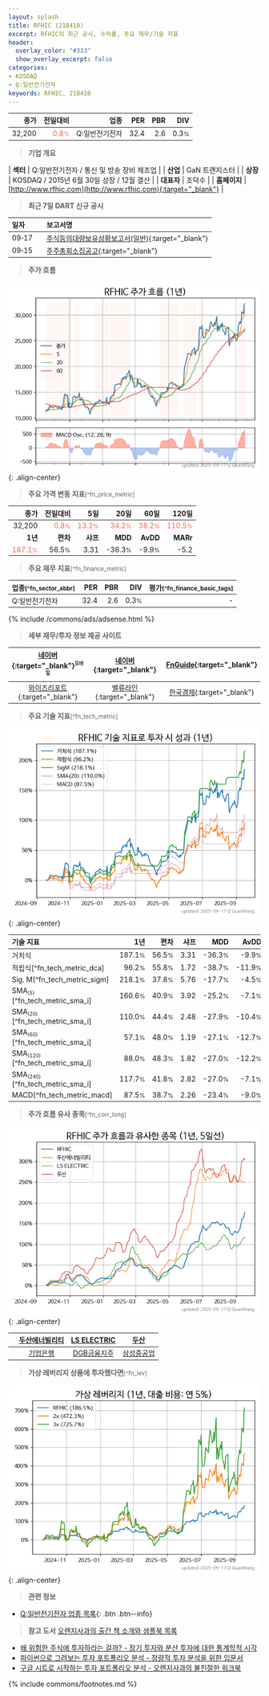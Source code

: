 ```yaml
---
layout: splash
title: RFHIC (218410)
excerpt: RFHIC의 최근 공시, 수익률, 주요 재무/기술 지표
header:
  overlay_color: "#333"
  show_overlay_excerpt: false
categories:
- KOSDAQ
- Q:일반전기전자
keywords: RFHIC, 218410
---
```


| **종가** | **전일대비** | **업종** | **PER** | **PBR** | **DIV** |
| -------: | -----------: | -------: | ------: | ------: | ------: |
| 32,200 | <span style="color: tomato">0.8<small>%</small></span> | Q:일반전기전자 | 32.4 | 2.6 | 0.3<small>%</small> |

<!-- more -->


> **기업 개요**<a id="company"></a>

| <span style="white-space:nowrap;">**섹터**</span> | Q:일반전기전자 / 통신 및 방송 장비 제조업 |
| <span style="white-space:nowrap;">**산업**</span> | GaN 트랜지스터 |
| <span style="white-space:nowrap;">**상장**</span> | KOSDAQ / 2015년 6월 30일 상장 / 12월 결산 |
| <span style="white-space:nowrap;">**대표자**</span> | 조덕수 |
| <span style="white-space:nowrap;">**홈페이지**</span> | [http://www.rfhic.com](http://www.rfhic.com){:target="_blank"} |


> **최근 7일 DART 신규 공시**<a id="dart"></a>

| **일자** |      | **보고서명** |
| :------- | :--- | :----------- |
| 09&#x2011;17 | | [주식등의대량보유상황보고서(일반)](https://dart.fss.or.kr/dsaf001/main.do?rcpNo=20250917000182){:target="_blank"} |
| 09&#x2011;15 | | [주주총회소집공고](https://dart.fss.or.kr/dsaf001/main.do?rcpNo=20250915000117){:target="_blank"} |


> **주가 흐름**<a id="price"></a>

![218410](/stock/images/218410.png){: .align-center}


> **주요 가격 변동 지표**<small>[^fn_price_metric]</small>

| **종가** | **전일대비** | **5일** | **20일** | **60일** | **120일** |
| -------: | -----------: | ------: | -------: | -------: | --------: |
| 32,200 | <span style="color: tomato">0.8<small>%</small></span> | <span style="color: tomato">13.2<small>%</small></span> | <span style="color: tomato">34.2<small>%</small></span> | <span style="color: tomato">38.2<small>%</small></span> | <span style="color: tomato">110.5<small>%</small></span> |
| **1년** | **편차** | **샤프** | **MDD** | **AvDD** | **MARr** |
| <span style="color: tomato">187.1<small>%</small></span> | 56.5<small>%</small> | 3.31 | -36.3<small>%</small> | -9.9<small>%</small> | -5.2 |


> **주요 재무 지표**<small>[^fn_finance_metric]</small>

| **업종**<small>[^fn_sector_abbr]</small> | **PER** | **PBR** | **DIV** | **평가**<small>[^fn_finance_basic_tags]</small> |
| :--------------------------------------- | ------: | ------: | ------: | ----------------------------------------------: |
| Q:일반전기전자 | 32.4 | 2.6 | 0.3<small>%</small> | - |



{% include /commons/ads/adsense.html %}

> **세부 재무/투자 정보 제공 사이트**

| [네이버](https://m.stock.naver.com/domestic/stock/218410/finance/summary){:target="_blank"}<sup><small>모바일</small></sup> | [네이버](https://finance.naver.com/item/coinfo.naver?code=218410){:target="_blank"} | [FnGuide](https://comp.fnguide.com/SVO2/ASP/SVD_Invest.asp?gicode=A218410&MenuYn=Y){:target="_blank"} |
| :---: | :---: | :---: |
| [와이즈리포트](https://comp.wisereport.co.kr/company/c1040001.aspx?cmp_cd=218410){:target="_blank"} | [밸류라인](https://www.valueline.co.kr/finance/summary/218410){:target="_blank"} | [한국경제](https://markets.hankyung.com/stock/218410/financial-summary){:target="_blank"} |


> **주요 기술 지표**<small>[^fn_tech_metric]</small>


![218410](/stock/images/218410_tech.png){: .align-center}

| **기술 지표** | **1년** | **편차** | **샤프** | **MDD** | **AvDD** |
| :------------ | ------: | -----------: | -------: | ------: | -------: |
| 거치식 | 187.1<small>%</small> | 56.5<small>%</small> | 3.31 | -36.3<small>%</small> | -9.9<small>%</small> |
| 적립식[^fn_tech_metric_dca] | 96.2<small>%</small> | 55.8<small>%</small> | 1.72 | -38.7<small>%</small> | -11.9<small>%</small> |
| Sig. M[^fn_tech_metric_sigm] | 218.1<small>%</small> | 37.8<small>%</small> | 5.76 | -17.7<small>%</small> | -4.5<small>%</small> |
| SMA<small><sub>(5)</sub></small>[^fn_tech_metric_sma_i] | 160.6<small>%</small> | 40.9<small>%</small> | 3.92 | -25.2<small>%</small> | -7.1<small>%</small> |
| SMA<small><sub>(20)</sub></small>[^fn_tech_metric_sma_i] | 110.0<small>%</small> | 44.4<small>%</small> | 2.48 | -27.9<small>%</small> | -10.4<small>%</small> |
| SMA<small><sub>(60)</sub></small>[^fn_tech_metric_sma_i] | 57.1<small>%</small> | 48.0<small>%</small> | 1.19 | -27.1<small>%</small> | -12.7<small>%</small> |
| SMA<small><sub>(120)</sub></small>[^fn_tech_metric_sma_i] | 88.0<small>%</small> | 48.3<small>%</small> | 1.82 | -27.0<small>%</small> | -12.2<small>%</small> |
| SMA<small><sub>(240)</sub></small>[^fn_tech_metric_sma_i] | 117.7<small>%</small> | 41.8<small>%</small> | 2.82 | -27.0<small>%</small> | -7.1<small>%</small> |
| MACD[^fn_tech_metric_macd] | 87.5<small>%</small> | 38.7<small>%</small> | 2.26 | -23.4<small>%</small> | -9.0<small>%</small> |


> **주가 흐름 유사 종목**<a id="corr"></a><small>[^fn_corr_long]</small>

![218410](/stock/images/218410_corr.png){: .align-center}

|       | [두산에너빌리티](/034020/) | [LS ELECTRIC](/010120/) | [두산](/000150/) |
| :---: | :------------------------------------: | :------------------------------------: | :------------------------------------: |
|       | [기업은행](/024110/) | [DGB금융지주](/139130/) | [삼성중공업](/010140/) |


> **가상 레버리지 상품에 투자했다면**<a id="2x"></a><small>[^fn_lev]</small>

![218410](/stock/images/218410_2x.png){: .align-center}


> **관련 정보**

- [Q:일반전기전자 업종 목록](/stats/sector/kosdaq_업종_일반전기전자_종목/){: .btn .btn--info}

> **참고 도서** [오렌지사과의 출간 책 소개와 샘플북 목록](https://kongdori.tistory.com/691)

- [왜 위험한 주식에 투자하라는 걸까? - 장기 투자와 분산 투자에 대한 통계학적 시각](https://kongdori.tistory.com/421)
- [파이썬으로 그려보는 투자 포트폴리오 분석  - 정량적 투자 분석을 위한 입문서](https://kongdori.tistory.com/643)
- [구글 시트로 시작하는 투자 포트폴리오 분석 - 오렌지사과의 불친절한 워크북](https://kongdori.tistory.com/449)


{% include commons/footnotes.md %}
